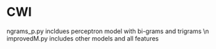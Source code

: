 # CWI

ngrams_p.py    incldues perceptron model with bi-grams and trigrams 
\n
improvedM.py   includes other models and all features
